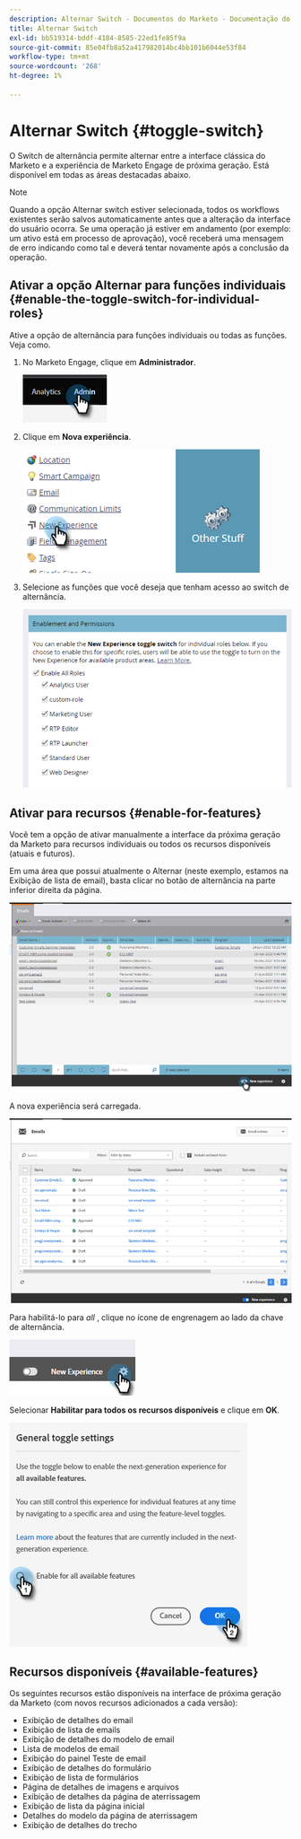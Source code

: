 ```yaml
---
description: Alternar Switch - Documentos do Marketo - Documentação do produto
title: Alternar Switch
exl-id: bb519314-bddf-4184-8585-22ed1fe85f9a
source-git-commit: 85e04fb8a52a417982014bc4bb101b6044e53f84
workflow-type: tm+mt
source-wordcount: '268'
ht-degree: 1%

---
```


# Alternar Switch {#toggle-switch}

O Switch de alternância permite alternar entre a interface clássica do Marketo e a experiência de Marketo Engage de próxima geração. Está disponível em todas as áreas destacadas abaixo.

>[!NOTE]
>
>Quando a opção Alternar switch estiver selecionada, todos os workflows existentes serão salvos automaticamente antes que a alteração da interface do usuário ocorra. Se uma operação já estiver em andamento (por exemplo: um ativo está em processo de aprovação), você receberá uma mensagem de erro indicando como tal e deverá tentar novamente após a conclusão da operação.

## Ativar a opção Alternar para funções individuais {#enable-the-toggle-switch-for-individual-roles}

Ative a opção de alternância para funções individuais ou todas as funções. Veja como.

1. No Marketo Engage, clique em **Administrador**.

   ![](assets/toggle-switch-1.png)

1. Clique em **Nova experiência**.

   ![](assets/toggle-switch-2.png)

1. Selecione as funções que você deseja que tenham acesso ao switch de alternância.

   ![](assets/toggle-switch-3.png)

## Ativar para recursos {#enable-for-features}

Você tem a opção de ativar manualmente a interface da próxima geração da Marketo para recursos individuais ou todos os recursos disponíveis (atuais e futuros).

Em uma área que possui atualmente o Alternar (neste exemplo, estamos na Exibição de lista de email), basta clicar no botão de alternância na parte inferior direita da página.

![](assets/toggle-switch-4.png)

A nova experiência será carregada.

![](assets/toggle-switch-5.png)

Para habilitá-lo para _all_ , clique no ícone de engrenagem ao lado da chave de alternância.

![](assets/toggle-switch-6.png)

Selecionar **Habilitar para todos os recursos disponíveis** e clique em **OK**.

![](assets/toggle-switch-7.png)

## Recursos disponíveis {#available-features}

Os seguintes recursos estão disponíveis na interface de próxima geração da Marketo (com novos recursos adicionados a cada versão):

* Exibição de detalhes do email
* Exibição de lista de emails
* Exibição de detalhes do modelo de email
* Lista de modelos de email
* Exibição do painel Teste de email
* Exibição de detalhes do formulário
* Exibição de lista de formulários
* Página de detalhes de imagens e arquivos
* Exibição de detalhes da página de aterrissagem
* Exibição de lista da página inicial
* Detalhes do modelo da página de aterrissagem
* Exibição de detalhes do trecho

